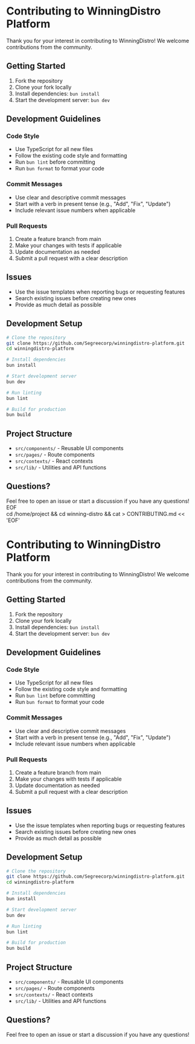 # Contributing to WinningDistro Platform

Thank you for your interest in contributing to WinningDistro! We welcome contributions from the community.

## Getting Started

1. Fork the repository
2. Clone your fork locally
3. Install dependencies: `bun install`
4. Start the development server: `bun dev`

## Development Guidelines

### Code Style
- Use TypeScript for all new files
- Follow the existing code style and formatting
- Run `bun lint` before committing
- Run `bun format` to format your code

### Commit Messages
- Use clear and descriptive commit messages
- Start with a verb in present tense (e.g., "Add", "Fix", "Update")
- Include relevant issue numbers when applicable

### Pull Requests
1. Create a feature branch from main
2. Make your changes with tests if applicable
3. Update documentation as needed
4. Submit a pull request with a clear description

## Issues

- Use the issue templates when reporting bugs or requesting features
- Search existing issues before creating new ones
- Provide as much detail as possible

## Development Setup

```bash
# Clone the repository
git clone https://github.com/Segreecorp/winningdistro-platform.git
cd winningdistro-platform

# Install dependencies
bun install

# Start development server
bun dev

# Run linting
bun lint

# Build for production
bun build
```

## Project Structure

- `src/components/` - Reusable UI components
- `src/pages/` - Route components
- `src/contexts/` - React contexts
- `src/lib/` - Utilities and API functions

## Questions?

Feel free to open an issue or start a discussion if you have any questions!
EOF  
cd /home/project && cd winning-distro && cat > CONTRIBUTING.md << 'EOF'
# Contributing to WinningDistro Platform

Thank you for your interest in contributing to WinningDistro! We welcome contributions from the community.

## Getting Started

1. Fork the repository
2. Clone your fork locally
3. Install dependencies: `bun install`
4. Start the development server: `bun dev`

## Development Guidelines

### Code Style
- Use TypeScript for all new files
- Follow the existing code style and formatting
- Run `bun lint` before committing
- Run `bun format` to format your code

### Commit Messages
- Use clear and descriptive commit messages
- Start with a verb in present tense (e.g., "Add", "Fix", "Update")
- Include relevant issue numbers when applicable

### Pull Requests
1. Create a feature branch from main
2. Make your changes with tests if applicable
3. Update documentation as needed
4. Submit a pull request with a clear description

## Issues

- Use the issue templates when reporting bugs or requesting features
- Search existing issues before creating new ones
- Provide as much detail as possible

## Development Setup

```bash
# Clone the repository
git clone https://github.com/Segreecorp/winningdistro-platform.git
cd winningdistro-platform

# Install dependencies
bun install

# Start development server
bun dev

# Run linting
bun lint

# Build for production
bun build
```

## Project Structure

- `src/components/` - Reusable UI components
- `src/pages/` - Route components
- `src/contexts/` - React contexts
- `src/lib/` - Utilities and API functions

## Questions?

Feel free to open an issue or start a discussion if you have any questions!
